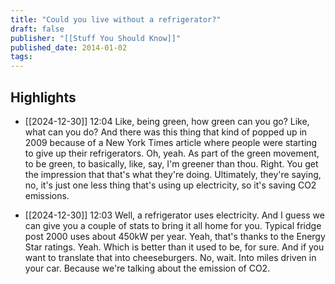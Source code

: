 ```yaml
---
title: "Could you live without a refrigerator?"
draft: false
publisher: "[[Stuff You Should Know]]"
published_date: 2014-01-02
tags:
---
```



## Highlights
* [[2024-12-30]] 12:04  Like, being green, how green can you go? Like, what can you do? And there was this thing that kind of popped up in 2009 because of a New York Times article where people were starting to give up their refrigerators. Oh, yeah. As part of the green movement, to be green, to basically, like, say, I'm greener than thou. Right. You get the impression that that's what they're doing. Ultimately, they're saying, no, it's just one less thing that's using up electricity, so it's saving CO2 emissions.

* [[2024-12-30]] 12:03  Well, a refrigerator uses electricity. And I guess we can give you a couple of stats to bring it all home for you. Typical fridge post 2000 uses about 450kW per year. Yeah, that's thanks to the Energy Star ratings. Yeah. Which is better than it used to be, for sure. And if you want to translate that into cheeseburgers. No, wait. Into miles driven in your car. Because we're talking about the emission of CO2.

